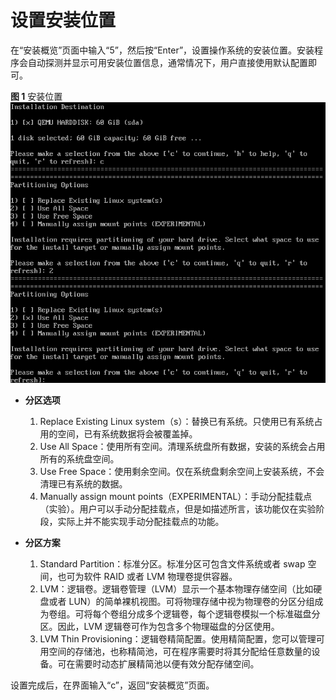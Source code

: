# 设置安装位置<a name="ZH-CN_TOPIC_0214071164"></a>

在“安装概览”页面中输入“5”，然后按“Enter”，设置操作系统的安装位置。安装程序会自动探测并显示可用安装位置信息，通常情况下，用户直接使用默认配置即可。

**图 1**  安装位置<a name="fig62936221559"></a>  
![](figures/安装位置.png "安装位置")

-   **分区选项**
    1.  Replace Existing Linux system（s）：替换已有系统。只使用已有系统占用的空间，已有系统数据将会被覆盖掉。
    2.  Use All Space：使用所有空间。清理系统盘所有数据，安装的系统会占用所有的系统盘空间。
    3.  Use Free Space：使用剩余空间。仅在系统盘剩余空间上安装系统，不会清理已有系统的数据。
    4.  Manually assign mount points（EXPERIMENTAL）：手动分配挂载点（实验）。用户可以手动分配挂载点，但是如描述所言，该功能仅在实验阶段，实际上并不能实现手动分配挂载点的功能。

-   **分区方案**
    1.  Standard Partition：标准分区。标准分区可包含文件系统或者 swap 空间，也可为软件 RAID 或者 LVM 物理卷提供容器。
    2.  LVM：逻辑卷。逻辑卷管理（LVM）显示一个基本物理存储空间（比如硬盘或者 LUN）的简单裸机视图。可将物理存储中视为物理卷的分区分组成为卷组。可将每个卷组分成多个逻辑卷，每个逻辑卷模拟一个标准磁盘分区。因此，LVM 逻辑卷可作为包含多个物理磁盘的分区使用。
    3.  LVM Thin Provisioning：逻辑卷精简配置。使用精简配置，您可以管理可用空间的存储池，也称精简池，可在程序需要时将其分配给任意数量的设备。可在需要时动态扩展精简池以便有效分配存储空间。


设置完成后，在界面输入“c”，返回“安装概览”页面。

